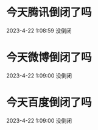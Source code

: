 # 今天腾讯倒闭了吗

2023-4-22 1:08:59 没倒闭

# 今天微博倒闭了吗

2023-4-22 1:09:00 没倒闭

# 今天百度倒闭了吗

2023-4-22 1:09:00 没倒闭

